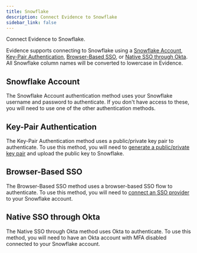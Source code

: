 ```yaml
---
title: Snowflake
description: Connect Evidence to Snowflake
sidebar_link: false
---
```


Connect Evidence to Snowflake.

Evidence supports connecting to Snowflake using a [Snowflake Account](https://docs.snowflake.com/en/user-guide/api-authentication), [Key-Pair Authentication](https://docs.snowflake.com/en/user-guide/key-pair-auth.html), [Browser-Based SSO](https://docs.snowflake.com/en/user-guide/admin-security-fed-auth-use#label-browser-based-sso), or [Native SSO through Okta](https://docs.snowflake.com/en/user-guide/admin-security-fed-auth-use#label-native-sso-okta).  All Snowflake column names will be converted to lowercase in Evidence.

## Snowflake Account
The Snowflake Account authentication method uses your Snowflake username and password to authenticate. If you don't have access to these, you will need to use one of the other authentication methods.

## Key-Pair Authentication
The Key-Pair Authentication method uses a public/private key pair to authenticate. To use this method, you will need to [generate a public/private key pair](https://docs.snowflake.com/en/user-guide/key-pair-auth.html#label-generating-a-key-pair) and upload the public key to Snowflake.

## Browser-Based SSO
The Browser-Based SSO method uses a browser-based SSO flow to authenticate. To use this method, you will need to [connect an SSO provider](https://docs.snowflake.com/en/user-guide/admin-security-fed-auth-configure-idp) to your Snowflake account.

## Native SSO through Okta
The Native SSO through Okta method uses Okta to authenticate. To use this method, you will need to have an Okta account with MFA disabled connected to your Snowflake account.

